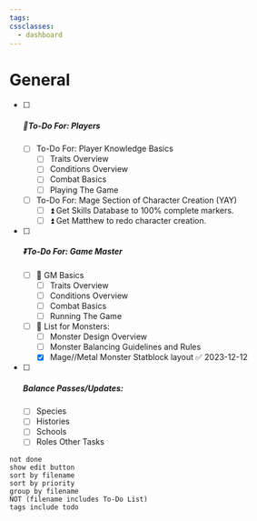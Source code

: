 ```yaml
---
tags: 
cssclasses:
  - dashboard
---
```

 # General

- [ ] ##### 🔺To-Do For: Players
	- [ ] To-Do For: Player Knowledge Basics
		- [ ] Traits Overview
		- [ ] Conditions Overview
		- [ ] Combat Basics
		- [ ] Playing The Game
	- [ ]  To-Do For: Mage Section of Character Creation (YAY)
		- [ ]  ⏫  Get Skills Database to 100% complete markers.
		- [ ]  ⏫  Get Matthew to redo character creation.

- [ ] ##### ⏬To-Do For: Game Master 
	- [ ] 🔼 GM Basics
		- [ ] Traits Overview
		- [ ] Conditions Overview
		- [ ] Combat Basics
		- [ ] Running The Game
	- [ ] 🔼 List for Monsters:
		- [ ] Monster Design Overview
		- [ ] Monster Balancing Guidelines and Rules
		- [x] Mage//Metal Monster Statblock layout ✅ 2023-12-12

- [ ] #####  Balance Passes/Updates:
	- [ ] Species
	- [ ] Histories
	- [ ] Schools
	- [ ] Roles
 Other Tasks
```tasks
not done
show edit button
sort by filename
sort by priority
group by filename
NOT (filename includes To-Do List)
tags include todo
```